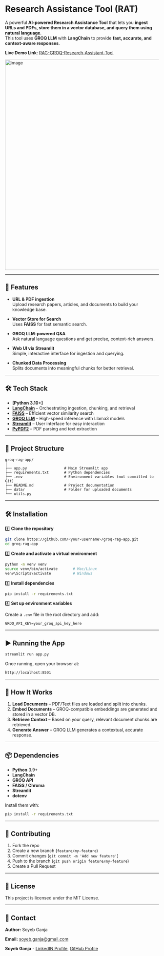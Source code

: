# Research Assistance Tool (RAT)

A powerful **AI-powered Research Assistance Tool** that lets you **ingest URLs and PDFs, store them in a vector database, and query them using natural language**.  
This tool uses **GROQ LLM** with **LangChain** to provide **fast, accurate, and context-aware responses**.

**Live Demo Link**: [RAG-GROQ-Research-Assistant-Tool](https://rag-groq-research-assistant-tool-hvcyd5qpjwhsa2uki8yyo9.streamlit.app/)

<img width="1284" height="690" alt="image" src="https://github.com/user-attachments/assets/0bbb0508-5942-447b-bdb7-9b2f10d89105" />

---

## 🚀 Features

- **URL & PDF ingestion**  
  Upload research papers, articles, and documents to build your knowledge base.
  
- **Vector Store for Search**  
  Uses **FAISS** for fast semantic search.
  
- **GROQ LLM-powered Q&A**  
  Ask natural language questions and get precise, context-rich answers.
  
- **Web UI via Streamlit**  
  Simple, interactive interface for ingestion and querying.
  
- **Chunked Data Processing**  
  Splits documents into meaningful chunks for better retrieval.

---

## 🛠 Tech Stack

- **[Python 3.10+]**
- **[LangChain](https://www.langchain.com/)** – Orchestrating ingestion, chunking, and retrieval  
- **[FAISS](https://github.com/facebookresearch/faiss)** – Efficient vector similarity search  
- **[GROQ LLM](https://groq.com/)** – High-speed inference with Llama3 models  
- **[Streamlit](https://streamlit.io/)** – User interface for easy interaction  
- **[PyPDF2](https://pypi.org/project/pypdf2/)** – PDF parsing and text extraction  

---

## 📂 Project Structure

```
groq-rag-app/
│
├── app.py                 # Main Streamlit app
├── requirements.txt       # Python dependencies
├── .env                   # Environment variables (not committed to Git)
├── README.md              # Project documentation
├── data/                  # Folder for uploaded documents
└── utils.py
```

---

## 🛠️ Installation

1️⃣ **Clone the repository**
```bash
git clone https://github.com/<your-username>/groq-rag-app.git
cd groq-rag-app
```

2️⃣ **Create and activate a virtual environment**
```bash
python -m venv venv
source venv/bin/activate       # Mac/Linux
venv\Scripts\activate          # Windows
```

3️⃣ **Install dependencies**
```bash
pip install -r requirements.txt
```

4️⃣ **Set up environment variables**

Create a `.env` file in the root directory and add:
```
GROQ_API_KEY=your_groq_api_key_here
```

---

## ▶️ Running the App

```bash
streamlit run app.py
```

Once running, open your browser at:
```
http://localhost:8501
```

---

## 📖 How It Works

1. **Load Documents** – PDF/Text files are loaded and split into chunks.
2. **Embed Documents** – GROQ-compatible embeddings are generated and stored in a vector DB.
3. **Retrieve Context** – Based on your query, relevant document chunks are retrieved.
4. **Generate Answer** – GROQ LLM generates a contextual, accurate response.

---

## 📦 Dependencies

- **Python** 3.9+
- **LangChain**
- **GROQ API**
- **FAISS / Chroma**
- **Streamlit**
- **dotenv**

Install them with:
```bash
pip install -r requirements.txt
```

---

## 🤝 Contributing

1. Fork the repo
2. Create a new branch (`feature/my-feature`)
3. Commit changes (`git commit -m 'Add new feature'`)
4. Push to the branch (`git push origin feature/my-feature`)
5. Create a Pull Request

---

## 📜 License

This project is licensed under the MIT License.

---

## 📧 Contact

**Author:** Soyeb Ganja
 
**Email:** soyeb.ganja@gmail.com

**Soyeb Ganja** - [LinkedIN Profile](https://linkedin.com/in/soyeb-ganja), [GitHub Profile](https://github.com/soyebganja)


